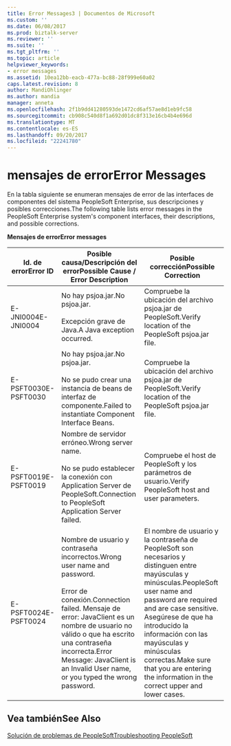 ```yaml
---
title: Error Messages3 | Documentos de Microsoft
ms.custom: ''
ms.date: 06/08/2017
ms.prod: biztalk-server
ms.reviewer: ''
ms.suite: ''
ms.tgt_pltfrm: ''
ms.topic: article
helpviewer_keywords:
- error messages
ms.assetid: 10ea12bb-eacb-477a-bc88-28f999e60a02
caps.latest.revision: 8
author: MandiOhlinger
ms.author: mandia
manager: anneta
ms.openlocfilehash: 2f1b9dd41280593de1472cd6af57ae8d1eb9fc58
ms.sourcegitcommit: cb908c540d8f1a692d01dc8f313e16cb4b4e696d
ms.translationtype: MT
ms.contentlocale: es-ES
ms.lasthandoff: 09/20/2017
ms.locfileid: "22241780"
---
```

# <a name="error-messages"></a><span data-ttu-id="5c59c-102">mensajes de error</span><span class="sxs-lookup"><span data-stu-id="5c59c-102">Error Messages</span></span>
<span data-ttu-id="5c59c-103">En la tabla siguiente se enumeran mensajes de error de las interfaces de componentes del sistema PeopleSoft Enterprise, sus descripciones y posibles correcciones.</span><span class="sxs-lookup"><span data-stu-id="5c59c-103">The following table lists error messages in the PeopleSoft Enterprise system's component interfaces, their descriptions, and possible corrections.</span></span>  
  
 <span data-ttu-id="5c59c-104">**Mensajes de error**</span><span class="sxs-lookup"><span data-stu-id="5c59c-104">**Error messages**</span></span>  
  
|<span data-ttu-id="5c59c-105">Id. de error</span><span class="sxs-lookup"><span data-stu-id="5c59c-105">Error ID</span></span>|<span data-ttu-id="5c59c-106">Posible causa/Descripción del error</span><span class="sxs-lookup"><span data-stu-id="5c59c-106">Possible Cause / Error Description</span></span>|<span data-ttu-id="5c59c-107">Posible corrección</span><span class="sxs-lookup"><span data-stu-id="5c59c-107">Possible Correction</span></span>|  
|--------------|-----------------------------------------|-------------------------|  
|<span data-ttu-id="5c59c-108">E-JNI0004</span><span class="sxs-lookup"><span data-stu-id="5c59c-108">E-JNI0004</span></span>|<span data-ttu-id="5c59c-109">No hay psjoa.jar.</span><span class="sxs-lookup"><span data-stu-id="5c59c-109">No psjoa.jar.</span></span><br /><br /> <span data-ttu-id="5c59c-110">Excepción grave de Java.</span><span class="sxs-lookup"><span data-stu-id="5c59c-110">A Java exception occurred.</span></span>|<span data-ttu-id="5c59c-111">Compruebe la ubicación del archivo psjoa.jar de PeopleSoft.</span><span class="sxs-lookup"><span data-stu-id="5c59c-111">Verify location of the PeopleSoft psjoa.jar file.</span></span>|  
|<span data-ttu-id="5c59c-112">E-PSFT0030</span><span class="sxs-lookup"><span data-stu-id="5c59c-112">E-PSFT0030</span></span>|<span data-ttu-id="5c59c-113">No hay psjoa.jar.</span><span class="sxs-lookup"><span data-stu-id="5c59c-113">No psjoa.jar.</span></span><br /><br /> <span data-ttu-id="5c59c-114">No se pudo crear una instancia de beans de interfaz de componente.</span><span class="sxs-lookup"><span data-stu-id="5c59c-114">Failed to instantiate Component Interface Beans.</span></span>|<span data-ttu-id="5c59c-115">Compruebe la ubicación del archivo psjoa.jar de PeopleSoft.</span><span class="sxs-lookup"><span data-stu-id="5c59c-115">Verify location of the PeopleSoft psjoa.jar file.</span></span>|  
|<span data-ttu-id="5c59c-116">E-PSFT0019</span><span class="sxs-lookup"><span data-stu-id="5c59c-116">E-PSFT0019</span></span>|<span data-ttu-id="5c59c-117">Nombre de servidor erróneo.</span><span class="sxs-lookup"><span data-stu-id="5c59c-117">Wrong server name.</span></span><br /><br /> <span data-ttu-id="5c59c-118">No se pudo establecer la conexión con Application Server de PeopleSoft.</span><span class="sxs-lookup"><span data-stu-id="5c59c-118">Connection to PeopleSoft Application Server failed.</span></span>|<span data-ttu-id="5c59c-119">Compruebe el host de PeopleSoft y los parámetros de usuario.</span><span class="sxs-lookup"><span data-stu-id="5c59c-119">Verify PeopleSoft host and user parameters.</span></span>|  
|<span data-ttu-id="5c59c-120">E-PSFT0024</span><span class="sxs-lookup"><span data-stu-id="5c59c-120">E-PSFT0024</span></span>|<span data-ttu-id="5c59c-121">Nombre de usuario y contraseña incorrectos.</span><span class="sxs-lookup"><span data-stu-id="5c59c-121">Wrong user name and password.</span></span><br /><br /> <span data-ttu-id="5c59c-122">Error de conexión.</span><span class="sxs-lookup"><span data-stu-id="5c59c-122">Connection failed.</span></span> <span data-ttu-id="5c59c-123">Mensaje de error: JavaClient es un nombre de usuario no válido o que ha escrito una contraseña incorrecta.</span><span class="sxs-lookup"><span data-stu-id="5c59c-123">Error Message: JavaClient is an Invalid User name, or you typed the wrong password.</span></span>|<span data-ttu-id="5c59c-124">El nombre de usuario y la contraseña de PeopleSoft son necesarios y distinguen entre mayúsculas y minúsculas.</span><span class="sxs-lookup"><span data-stu-id="5c59c-124">PeopleSoft user name and password are required and are case sensitive.</span></span> <span data-ttu-id="5c59c-125">Asegúrese de que ha introducido la información con las mayúsculas y minúsculas correctas.</span><span class="sxs-lookup"><span data-stu-id="5c59c-125">Make sure that you are entering the information in the correct upper and lower cases.</span></span>|  
  
## <a name="see-also"></a><span data-ttu-id="5c59c-126">Vea también</span><span class="sxs-lookup"><span data-stu-id="5c59c-126">See Also</span></span>  
 [<span data-ttu-id="5c59c-127">Solución de problemas de PeopleSoft</span><span class="sxs-lookup"><span data-stu-id="5c59c-127">Troubleshooting PeopleSoft</span></span>](../core/troubleshooting-peoplesoft.md)